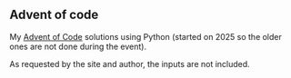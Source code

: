 ## Advent of code

My <a href="https://adventofcode.com/">Advent of Code</a> solutions using Python (started on 2025 so the older ones are not done during the event).

As requested by the site and author, the inputs are not included.
